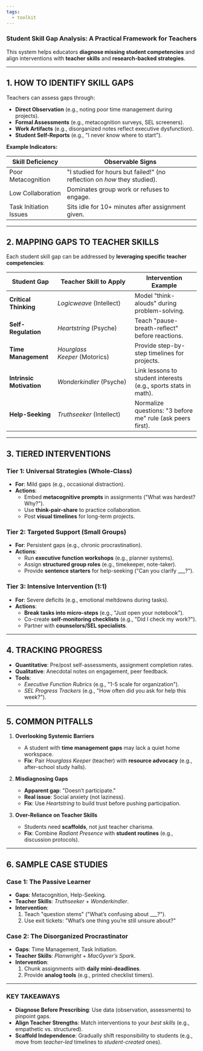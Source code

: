 ```yaml
---
tags:
  - toolkit
---
```


### **Student Skill Gap Analysis: A Practical Framework for Teachers**

This system helps educators **diagnose missing student competencies** and align interventions with **teacher skills** and **research-backed strategies**.

---

## **1. HOW TO IDENTIFY SKILL GAPS**

Teachers can assess gaps through:

- **Direct Observation** (e.g., noting poor time management during projects).
- **Formal Assessments** (e.g., metacognition surveys, SEL screeners).
- **Work Artifacts** (e.g., disorganized notes reflect executive dysfunction).
- **Student Self-Reports** (e.g., "I never know where to start").

**Example Indicators:**

|**Skill Deficiency**|**Observable Signs**|
|---|---|
|Poor Metacognition|"I studied for hours but failed!" (no reflection on _how_ they studied).|
|Low Collaboration|Dominates group work or refuses to engage.|
|Task Initiation Issues|Sits idle for 10+ minutes after assignment given.|

---

## **2. MAPPING GAPS TO TEACHER SKILLS**

Each student skill gap can be addressed by **leveraging specific teacher competencies**:

|**Student Gap**|**Teacher Skill to Apply**|**Intervention Example**|
|---|---|---|
|**Critical Thinking**|_Logicweave_ (Intellect)|Model "think-alouds" during problem-solving.|
|**Self-Regulation**|_Heartstring_ (Psyche)|Teach "pause-breath-reflect" before reactions.|
|**Time Management**|_Hourglass Keeper_ (Motorics)|Provide step-by-step timelines for projects.|
|**Intrinsic Motivation**|_Wonderkindler_ (Psyche)|Link lessons to student interests (e.g., sports stats in math).|
|**Help-Seeking**|_Truthseeker_ (Intellect)|Normalize questions: "3 before me" rule (ask peers first).|

---

## **3. TIERED INTERVENTIONS**

### **Tier 1: Universal Strategies (Whole-Class)**

- **For**: Mild gaps (e.g., occasional distraction).
- **Actions**:
    - Embed **metacognitive prompts** in assignments ("What was hardest? Why?").
    - Use **think-pair-share** to practice collaboration.
    - Post **visual timelines** for long-term projects.

### **Tier 2: Targeted Support (Small Groups)**

- **For**: Persistent gaps (e.g., chronic procrastination).
- **Actions**:
    - Run **executive function workshops** (e.g., planner systems).
    - Assign **structured group roles** (e.g., timekeeper, note-taker).
    - Provide **sentence starters** for help-seeking ("Can you clarify ___?").

### **Tier 3: Intensive Intervention (1:1)**

- **For**: Severe deficits (e.g., emotional meltdowns during tasks).
- **Actions**:
    - **Break tasks into micro-steps** (e.g., "Just open your notebook").
    - Co-create **self-monitoring checklists** (e.g., "Did I check my work?").
    - Partner with **counselors/SEL specialists**.

---

## **4. TRACKING PROGRESS**

- **Quantitative**: Pre/post self-assessments, assignment completion rates.
- **Qualitative**: Anecdotal notes on engagement, peer feedback.
- **Tools**:
    - _Executive Function Rubrics_ (e.g., "1-5 scale for organization").
    - _SEL Progress Trackers_ (e.g., "How often did you ask for help this week?").

---

## **5. COMMON PITFALLS**

1. **Overlooking Systemic Barriers**
    - A student with **time management gaps** may lack a quiet home workspace.
    - **Fix**: Pair _Hourglass Keeper_ (teacher) with **resource advocacy** (e.g., after-school study halls).

2. **Misdiagnosing Gaps**
    - **Apparent gap**: "Doesn’t participate."
    - **Real issue**: Social anxiety (not laziness).
    - **Fix**: Use _Heartstring_ to build trust before pushing participation.

3. **Over-Reliance on Teacher Skills**
    - Students need **scaffolds**, not just teacher charisma.
    - **Fix**: Combine _Radiant Presence_ with **student routines** (e.g., discussion protocols).

---

## **6. SAMPLE CASE STUDIES**

### **Case 1: The Passive Learner**

- **Gaps**: Metacognition, Help-Seeking.
- **Teacher Skills**: _Truthseeker_ + _Wonderkindler_.
- **Intervention**:
    1. Teach "question stems" ("What’s confusing about ___?").
    2. Use exit tickets: "What’s one thing you’re still unsure about?"

### **Case 2: The Disorganized Procrastinator**

- **Gaps**: Time Management, Task Initiation.
- **Teacher Skills**: _Planwright_ + _MacGyver’s Spark_.
- **Intervention**:
    1. Chunk assignments with **daily mini-deadlines**.
    2. Provide **analog tools** (e.g., printed checklist timers).

---

### **KEY TAKEAWAYS**

- **Diagnose Before Prescribing**: Use data (observation, assessments) to pinpoint gaps.
- **Align Teacher Strengths**: Match interventions to your _best skills_ (e.g., empathetic vs. structured).
- **Scaffold Independence**: Gradually shift responsibility to students (e.g., move from _teacher-led_ timelines to _student-created_ ones).